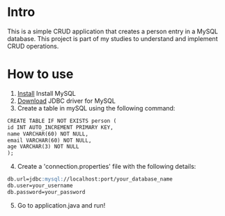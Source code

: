 # Intro
This is a simple CRUD application that creates a person entry in a MySQL database. This project is part of my studies to understand and implement CRUD operations.

# How to use

1. [Install](https://www.mysql.com/downloads/) Install MySQL
2. [Download](https://dev.mysql.com/downloads/connector/j/) JDBC driver for MySQL
3. Create a table in mySQL using the following command:
```markdown
CREATE TABLE IF NOT EXISTS person (
id INT AUTO_INCREMENT PRIMARY KEY,
name VARCHAR(60) NOT NULL,
email VARCHAR(60) NOT NULL,
age VARCHAR(3) NOT NULL
);
```

4. Create a 'connection.properties' file with the following details: 
```markdown
db.url=jdbc:mysql://localhost:port/your_database_name
db.user=your_username
db.password=your_password
```
5. Go to application.java and run!
